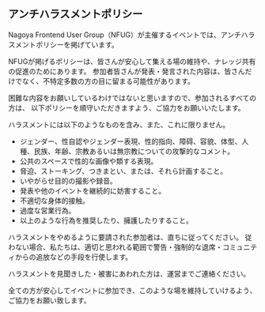 ## アンチハラスメントポリシー

Nagoya Frontend User Group（NFUG）が主催するイベントでは、アンチハラスメントポリシーを掲げています。

NFUGが掲げるポリシーは、皆さんが安心して集える場の維持や、ナレッジ共有の促進のためにあります。 参加者皆さんが発表・発言された内容は、皆さんだけでなく、不特定多数の方の目に留まる可能性があります。

困難な内容をお願いしているわけではないと思いますので、参加されるすべての方は、 以下ポリシーを順守いただきますよう、ご協力をお願いいたします。

ハラスメントには以下のようなものを含み、また、これに限りません。

* ジェンダー、性自認やジェンダー表現、性的指向、障碍、容貌、体型、人種、民族、年齢、宗教あるいは無宗教についての攻撃的なコメント。
* 公共のスペースで性的な画像や類する表現。
* 脅迫、ストーキング、つきまとい、または、それら計画すること。
* いやがらせ目的の撮影や録音。
* 発表や他のイベントを継続的に妨害すること。
* 不適切な身体的接触。
* 過度な営業行為。
* 以上のような行為を推奨したり、擁護したりすること。

ハラスメントをやめるように要請された参加者は、直ちに従ってください。 従わない場合、私たちは、適切と思われる範囲で警告・強制的な退席・コミュニティからの追放などの手段を行使します。

ハラスメントを見聞きした・被害にあわれた方は、運営までご連絡ください。

全ての方が安心してイベントに参加でき、このような場を維持していけるよう、ご協力をお願い致します。
